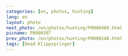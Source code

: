 ```yaml
---
categories: [en, photos, hunting]
lang: en
layout: photo
next_photo: /en/photos/hunting/P0000409.html
picname: P0000397
prev_photo: /en/photos/hunting/P0000248.html
tags: [Dead Klippspringer]
---
```


